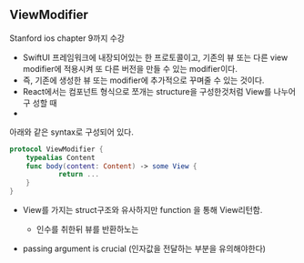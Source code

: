 ## ViewModifier

Stanford ios chapter 9까지 수강

- SwiftUI 프레임워크에 내장되어있는 한 프로토콜이고, 기존의 뷰 또는 다른 view modifier에 적용시켜 또 다른 버전을 만들 수 있는 modifier이다.
- 즉, 기존에 생성한 뷰 또는 modifier에 추가적으로 꾸며줄 수 있는 것이다.
- React에서는 컴포넌트 형식으로 쪼개는 structure을 구성한것처럼 View를 나누어 구 성할 때
-

아래와 같은 syntax로 구성되어 있다.

```swift
protocol ViewModifier {
	typealias Content
	func body(content: Content) -> some View {
			return ...
	}
}
```

- View를 가지는 struct구조와 유사하지만 function 을 통해 View리턴함.
    - 인수를 취한뒤 뷰를 반환하노는

- passing argument is crucial (인자값을 전달하는 부분을 유의해야한다)

